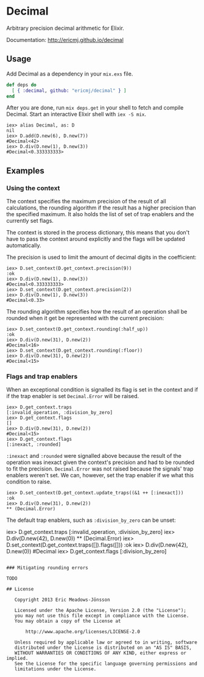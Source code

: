 # Decimal

Arbitrary precision decimal arithmetic for Elixir.

Documentation: http://ericmj.github.io/decimal

## Usage

Add Decimal as a dependency in your `mix.exs` file.

```elixir
def deps do
  [ { :decimal, github: "ericmj/decimal" } ]
end
```

After you are done, run `mix deps.get` in your shell to fetch and compile Decimal. Start an interactive Elixir shell with `iex -S mix`.

```iex
iex> alias Decimal, as: D
nil
iex> D.add(D.new(6), D.new(7))
#Decimal<42>
iex> D.div(D.new(1), D.new(3))
#Decimal<0.333333333>

```

## Examples

### Using the context

The context specifies the maximum precision of the result of all calculations,
the rounding algorithm if the result has a higher precision than the specified
maximum. It also holds the list of set of trap enablers and the currently set
flags.

The context is stored in the process dictionary, this means that you don't have
to pass the context around explicitly and the flags will be updated
automatically.

The precision is used to limit the amount of decimal digits in the coefficient:

```iex
iex> D.set_context(D.get_context.precision(9))
:ok
iex> D.div(D.new(1), D.new(3))
#Decimal<0.333333333>
iex> D.set_context(D.get_context.precision(2))
iex> D.div(D.new(1), D.new(3))
#Decimal<0.33>
```

The rounding algorithm specifies how the result of an operation shall be rounded
when it get be represented with the current precision:

```iex
iex> D.set_context(D.get_context.rounding(:half_up))
:ok
iex> D.div(D.new(31), D.new(2))
#Decimal<16>
iex> D.set_context(D.get_context.rounding(:floor))
iex> D.div(D.new(31), D.new(2))
#Decimal<15>
```

### Flags and trap enablers

When an exceptional condition is signalled its flag is set in the context and if
if the trap enabler is set `Decimal.Error` will be raised.

```iex
iex> D.get_context.traps
[:invalid_operation, :division_by_zero]
iex> D.get_context.flags
[]
iex> D.div(D.new(31), D.new(2))
#Decimal<15>
iex> D.get_context.flags
[:inexact, :rounded]
```

`:inexact` and `:rounded` were signalled above because the result of the
operation was inexact given the context's precision and had to be rounded to fit
the precision. `Decimal.Error` was not raised because the signals' trap enablers
weren't set. We can, however, set the trap enabler if we what this condition to
raise.

```iex
iex> D.set_context(D.get_context.update_traps((&1 ++ [:inexact]))
:ok
iex> D.div(D.new(31), D.new(2))
** (Decimal.Error)
```

The default trap enablers, such as `:division_by_zero` can be unset:

iex> D.get_context.traps
[:invalid_operation, :division_by_zero]
iex> D.div(D.new(42), D.new(0))
** (Decimal.Error)
iex> D.set_context(D.get_context.traps([]).flags([]))
:ok
iex> D.div(D.new(42), D.new(0))
#Decimal<Infinity>
iex> D.get_context.flags
[:division_by_zero]
```

### Mitigating rounding errors

TODO

## License

   Copyright 2013 Eric Meadows-Jönsson

   Licensed under the Apache License, Version 2.0 (the "License");
   you may not use this file except in compliance with the License.
   You may obtain a copy of the License at

       http://www.apache.org/licenses/LICENSE-2.0

   Unless required by applicable law or agreed to in writing, software
   distributed under the License is distributed on an "AS IS" BASIS,
   WITHOUT WARRANTIES OR CONDITIONS OF ANY KIND, either express or implied.
   See the License for the specific language governing permissions and
   limitations under the License.
